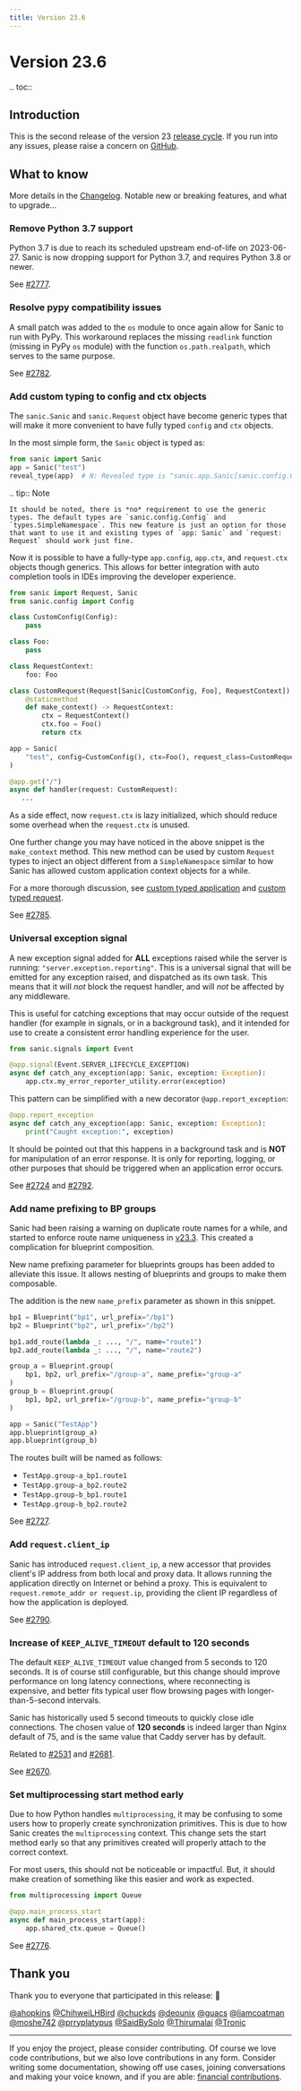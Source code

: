 ```yaml
---
title: Version 23.6
---
```


# Version 23.6

.. toc::

## Introduction

This is the second release of the version 23 [release cycle](../../org/policies.md#release-schedule). If you run into any issues, please raise a concern on [GitHub](https://github.com/sanic-org/sanic/issues/new/choose).

## What to know

More details in the [Changelog](https://sanic.readthedocs.io/en/stable/sanic/changelog.html). Notable new or breaking features, and what to upgrade...

### Remove Python 3.7 support

Python 3.7 is due to reach its scheduled upstream end-of-life on 2023-06-27. Sanic is now dropping support for Python 3.7, and requires Python 3.8 or newer.

See [#2777](https://github.com/sanic-org/sanic/pull/2777).

### Resolve pypy compatibility issues

A small patch was added to the `os` module to once again allow for Sanic to run with PyPy. This workaround replaces the missing `readlink` function (missing in PyPy `os` module) with the function `os.path.realpath`, which serves to the same purpose.

See [#2782](https://github.com/sanic-org/sanic/pull/2782).

### Add custom typing to config and ctx objects

The `sanic.Sanic` and `sanic.Request` object have become generic types that will make it more convenient to have fully typed `config` and `ctx` objects.

In the most simple form, the `Sanic` object is typed as:

```python
from sanic import Sanic
app = Sanic("test")
reveal_type(app)  # N: Revealed type is "sanic.app.Sanic[sanic.config.Config, types.SimpleNamespace]"
```

.. tip:: Note

```
It should be noted, there is *no* requirement to use the generic types. The default types are `sanic.config.Config` and `types.SimpleNamespace`. This new feature is just an option for those that want to use it and existing types of `app: Sanic` and `request: Request` should work just fine.
```

Now it is possible to have a fully-type `app.config`, `app.ctx`, and `request.ctx` objects though generics. This allows for better integration with auto completion tools in IDEs improving the developer experience.

```python
from sanic import Request, Sanic
from sanic.config import Config

class CustomConfig(Config):
    pass

class Foo:
    pass

class RequestContext:
    foo: Foo

class CustomRequest(Request[Sanic[CustomConfig, Foo], RequestContext]):
    @staticmethod
    def make_context() -> RequestContext:
        ctx = RequestContext()
        ctx.foo = Foo()
        return ctx

app = Sanic(
    "test", config=CustomConfig(), ctx=Foo(), request_class=CustomRequest
)

@app.get("/")
async def handler(request: CustomRequest):
   ...
```

As a side effect, now `request.ctx` is lazy initialized, which should reduce some overhead when the `request.ctx` is unused.

One further change you may have noticed in the above snippet is the `make_context` method. This new method can be used by custom `Request` types to inject an object different from a `SimpleNamespace` similar to how Sanic has allowed custom application context objects for a while.

For a more thorough discussion, see [custom typed application](../basics/app.md#custom-typed-application) and [custom typed request](../basics/app.md#custom-typed-request).

See [#2785](https://github.com/sanic-org/sanic/pull/2785).

### Universal exception signal

A new exception signal added for **ALL** exceptions raised while the server is running: `"server.exception.reporting"`. This is a universal signal that will be emitted for any exception raised, and dispatched as its own task. This means that it will _not_ block the request handler, and will _not_ be affected by any middleware.

This is useful for catching exceptions that may occur outside of the request handler (for example in signals, or in a background task), and it intended for use to create a consistent error handling experience for the user.

```python
from sanic.signals import Event

@app.signal(Event.SERVER_LIFECYCLE_EXCEPTION)
async def catch_any_exception(app: Sanic, exception: Exception):
    app.ctx.my_error_reporter_utility.error(exception)
```

This pattern can be simplified with a new decorator `@app.report_exception`:

```python
@app.report_exception
async def catch_any_exception(app: Sanic, exception: Exception):
    print("Caught exception:", exception)
```

It should be pointed out that this happens in a background task and is **NOT** for manipulation of an error response. It is only for reporting, logging, or other purposes that should be triggered when an application error occurs.

See [#2724](https://github.com/sanic-org/sanic/pull/2724) and [#2792](https://github.com/sanic-org/sanic/pull/2792).

### Add name prefixing to BP groups

Sanic had been raising a warning on duplicate route names for a while, and started to enforce route name uniqueness in [v23.3](https://sanic.dev/en/guide/release-notes/v23.3.html#deprecations-and-removals). This created a complication for blueprint composition.

New name prefixing parameter for blueprints groups has been added to alleviate this issue. It allows nesting of blueprints and groups to make them composable.

The addition is the new `name_prefix` parameter as shown in this snippet.

```python
bp1 = Blueprint("bp1", url_prefix="/bp1")
bp2 = Blueprint("bp2", url_prefix="/bp2")

bp1.add_route(lambda _: ..., "/", name="route1")
bp2.add_route(lambda _: ..., "/", name="route2")

group_a = Blueprint.group(
    bp1, bp2, url_prefix="/group-a", name_prefix="group-a"
)
group_b = Blueprint.group(
    bp1, bp2, url_prefix="/group-b", name_prefix="group-b"
)

app = Sanic("TestApp")
app.blueprint(group_a)
app.blueprint(group_b)
```

The routes built will be named as follows:

- `TestApp.group-a_bp1.route1`
- `TestApp.group-a_bp2.route2`
- `TestApp.group-b_bp1.route1`
- `TestApp.group-b_bp2.route2`

See [#2727](https://github.com/sanic-org/sanic/pull/2727).

### Add `request.client_ip`

Sanic has introduced `request.client_ip`, a new accessor that provides client's IP address from both local and proxy data. It allows running the application directly on Internet or behind a proxy. This is equivalent to `request.remote_addr or request.ip`, providing the client IP regardless of how the application is deployed.

See [#2790](https://github.com/sanic-org/sanic/pull/2790).

### Increase of `KEEP_ALIVE_TIMEOUT` default to 120 seconds

The default `KEEP_ALIVE_TIMEOUT` value changed from 5 seconds to 120 seconds. It is of course still configurable, but this change should improve performance on long latency connections, where reconnecting is expensive, and better fits typical user flow browsing pages with longer-than-5-second intervals.

Sanic has historically used 5 second timeouts to quickly close idle connections. The chosen value of **120 seconds** is indeed larger than Nginx default of 75, and is the same value that Caddy server has by default.

Related to [#2531](https://github.com/sanic-org/sanic/issues/2531) and
[#2681](https://github.com/sanic-org/sanic/issues/2681).

See [#2670](https://github.com/sanic-org/sanic/pull/2670).

### Set multiprocessing start method early

Due to how Python handles `multiprocessing`, it may be confusing to some users how to properly create synchronization primitives. This is due to how Sanic creates the `multiprocessing` context. This change sets the start method early so that any primitives created will properly attach to the correct context.

For most users, this should not be noticeable or impactful. But, it should make creation of something like this easier and work as expected.

```python
from multiprocessing import Queue

@app.main_process_start
async def main_process_start(app):
    app.shared_ctx.queue = Queue()
```

See [#2776](https://github.com/sanic-org/sanic/pull/2776).

## Thank you

Thank you to everyone that participated in this release: :clap:

[@ahopkins](https://github.com/ahopkins)
[@ChihweiLHBird](https://github.com/ChihweiLHBird)
[@chuckds](https://github.com/chuckds)
[@deounix](https://github.com/deounix)
[@guacs](https://github.com/guacs)
[@liamcoatman](https://github.com/liamcoatman)
[@moshe742](https://github.com/moshe742)
[@prryplatypus](https://github.com/prryplatypus)
[@SaidBySolo](https://github.com/SaidBySolo)
[@Thirumalai](https://github.com/Thirumalai)
[@Tronic](https://github.com/Tronic)

***

If you enjoy the project, please consider contributing. Of course we love code contributions, but we also love contributions in any form. Consider writing some documentation, showing off use cases, joining conversations and making your voice known, and if you are able: [financial contributions](https://opencollective.com/sanic-org/).
